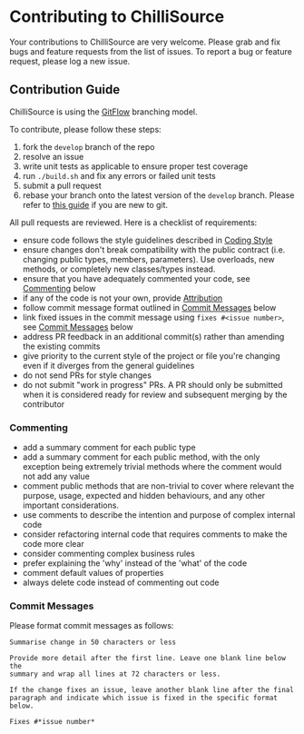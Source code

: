 # Contributing to ChilliSource #

Your contributions to ChilliSource are very welcome. Please grab and fix bugs and feature requests from the list of issues.
To report a bug or feature request, please log a new issue.

## Contribution Guide ##

ChilliSource is using the [GitFlow](https://datasift.github.io/gitflow/IntroducingGitFlow.html) branching model.

To contribute, please follow these steps:

1. fork the `develop` branch of the repo
3. resolve an issue
4. write unit tests as applicable to ensure proper test coverage
4. run `./build.sh` and fix any errors or failed unit tests
5. submit a pull request
6. rebase your branch onto the latest version of the `develop` branch. Please refer to [this guide](https://github.com/edx/edx-platform/wiki/How-to-Rebase-a-Pull-Request) if you are new to git.

All pull requests are reviewed. Here is a checklist of requirements:

* ensure code follows the style guidelines described in [Coding Style](doc/coding-style.md)
* ensure changes don't break compatibility with the public contract (i.e. changing public types, members, parameters). Use overloads, new methods, or completely new classes/types instead.
* ensure that you have adequately commented your code, see [Commenting](#commenting) below
* if any of the code is not your own, provide [Attribution](doc/attribution.md)
* follow commit message format outlined in [Commit Messages](#commit-messages) below
* link fixed issues in the commit message using `fixes #<issue number>`, see [Commit Messages](#commit-messages) below
* address PR feedback in an additional commit(s) rather than amending the existing commits
* give priority to the current style of the project or file you're changing even if it diverges from the general guidelines 
* do not send PRs for style changes
* do not submit "work in progress" PRs. A PR should only be submitted when it is considered ready for review and subsequent merging by the contributor

### Commenting ###

* add a summary comment for each public type
* add a summary comment for each public method, with the only exception being extremely trivial methods where the comment would not add any value
* comment public methods that are non-trivial to cover where relevant the purpose, usage, expected and hidden behaviours, and any other important considerations.	
* use comments to describe the intention and purpose of complex internal code
* consider refactoring internal code that requires comments to make the code more clear
* consider commenting complex business rules
* prefer explaining the 'why' instead of the 'what' of the code
* comment default values of properties
* always delete code instead of commenting out code

### Commit Messages ###

Please format commit messages as follows:

```
Summarise change in 50 characters or less

Provide more detail after the first line. Leave one blank line below the
summary and wrap all lines at 72 characters or less.

If the change fixes an issue, leave another blank line after the final
paragraph and indicate which issue is fixed in the specific format
below.

Fixes #*issue number*
```

